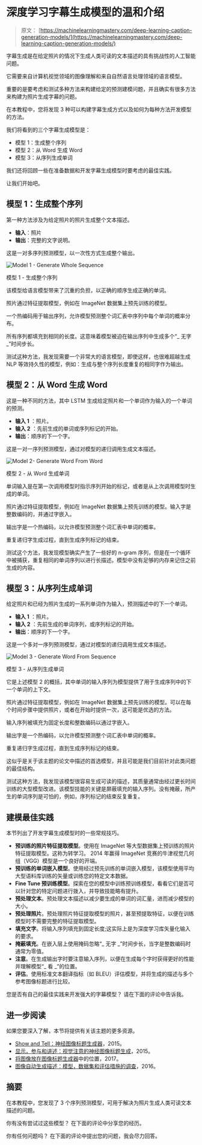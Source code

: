 # 深度学习字幕生成模型的温和介绍

> 原文： [https://machinelearningmastery.com/deep-learning-caption-generation-models/](https://machinelearningmastery.com/deep-learning-caption-generation-models/)

字幕生成是在给定照片的情况下生成人类可读的文本描述的具有挑战性的人工智能问题。

它需要来自计算机视觉领域的图像理解和来自自然语言处理领域的语言模型。

重要的是要考虑和测试多种方法来构建给定的预测建模问题，并且确实有很多方法来构建为照片生成字幕的问题。

在本教程中，您将发现 3 种可以构建字幕生成方式以及如何为每种方法开发模型的方法。

我们将看到的三个字幕生成模型是：

*   模型 1：生成整个序列
*   模型 2：从 Word 生成 Word
*   模型 3：从序列生成单词

我们还将回顾一些在准备数据和开发字幕生成模型时要考虑的最佳实践。

让我们开始吧。

## 模型 1：生成整个序列

第一种方法涉及为给定照片的照片生成整个文本描述。

*   **输入**：照片
*   **输出**：完整的文字说明。

这是一对多序列预测模型，以一次性方式生成整个输出。

![Model 1 - Generate Whole Sequence](img/10b0cd22ffb0fbceff19c128b2752e96.jpg)

模型 1 - 生成整个序列

该模型给语言模型带来了沉重的负担，以正确的顺序生成正确的单词。

照片通过特征提取模型，例如在 ImageNet 数据集上预先训练的模型。

一个热编码用于输出序列，允许模型预测整个词汇表中序列中每个单词的概率分布。

所有序列都填充到相同的长度。这意味着模型被迫在输出序列中生成多个“_ 无字 _”时间步长。

测试这种方法，我发现需要一个非常大的语言模型，即使这样，也很难超越生成 NLP 等效持久性的模型，例如：生成与整个序列长度重复的相同字作为输出。

## 模型 2：从 Word 生成 Word

这是一种不同的方法，其中 LSTM 生成给定照片和一个单词作为输入的一个单词的预测。

*   **输入 1** ：照片。
*   **输入 2** ：先前生成的单词或序列标记的开始。
*   **输出**：顺序的下一个字。

这是一对一序列预测模型，通过对模型的递归调用生成文本描述。

![Model 2- Generate Word From Word](img/efb412506f58e1ccdd0405086e39d711.jpg)

模型 2 - 从 Word 生成单词

单词输入是在第一次调用模型时指示序列开始的标记，或者是从上次调用模型时生成的单词。

照片通过特征提取模型，例如在 ImageNet 数据集上预先训练的模型。输入字是整数编码的，并通过字嵌入。

输出字是一个热编码，以允许模型预测整个词汇表中单词的概率。

重复递归字生成过程，直到生成序列标记的结束。

测试这个方法，我发现模型确实产生了一些好的 n-gram 序列，但是在一个循环中被捕获，重复相同的单词序列以进行长描述。模型中没有足够的内存来记住之前生成的内容。

## 模型 3：从序列生成单词

给定照片和已经为照片生成的一系列单词作为输入，预测描述中的下一个单词。

*   **输入 1** ：照片。
*   **输入 2** ：先前生成的单词序列，或序列标记的开始。
*   **输出**：顺序的下一个字。

这是一个多对一序列预测模型，通过对模型的递归调用生成文本描述。

![Model 3 - Generate Word From Sequence](img/a972f08e77f6fd0762eca0f5f01afe26.jpg)

模型 3 - 从序列生成单词

它是上述模型 2 的概括，其中单词的输入序列为模型提供了用于生成序列中的下一个单词的上下文。

照片通过特征提取模型，例如在 ImageNet 数据集上预先训练的模型。可以在每个时间步骤中提供照片，或者在开始时提供一次，这可能是优选的方法。

输入序列被填充为固定长度和整数编码以通过字嵌入。

输出字是一个热编码，以允许模型预测整个词汇表中单词的概率。

重复递归字生成过程，直到生成序列标记的结束。

这似乎是关于该主题的论文中描述的首选模型，并且可能是我们目前针对此类问题的最佳结构。

测试这种方法，我发现该模型很容易生成可读的描述，其质量通常由经过更长时间训练的大型模型改进。该模型技能的关键是屏蔽填充的输入序列。没有掩蔽，所产生的单词序列是可怕的，例如，序列标记的结束反复重复。

## 建模最佳实践

本节列出了开发字幕生成模型时的一些常规技巧。

*   **预训练的照片特征提取模型**。使用在 ImageNet 等大型数据集上预训练的照片特征提取模型。这称为转学习。 2014 年赢得 ImageNet 竞赛的牛津视觉几何组（VGG）模型是一个良好的开端。
*   **预训练的单词嵌入模型**。使用经过预先训练的单词嵌入模型，该模型使用平均大型语料库训练的矢量或训练您的特定文本数据。
*   **Fine Tune 预训练模型**。探索在您的模型中训练预训练模型，看看它们是否可以针对您的特定问题进行拨入，并导致技能略有提升。
*   **预处理文本**。预处理文本描述以减少要生成的单词的词汇量，进而减少模型的大小。
*   **预处理照片**。预处理照片特征提取模型的照片，甚至预提取特征，以便在训练模型时不需要完整的特征提取模型。
*   **填充文字**。将输入序列填充到固定长度;这实际上是为深度学习库矢量化输入的要求。
*   **掩蔽填充**。在嵌入层上使用掩码忽略“_ 无字 _”时间步长，当字是整数编码时通常为零值。
*   **注意**。在生成输出字时要注意输入序列，以便在生成每个字时获得更好的性能并理解模型“_ 看 _”的位置。
*   **评估**。使用标准文本翻译指标（如 BLEU）评估模型，并将生成的描述与多个参考图像标题进行比较。

您是否有自己的最佳实践来开发强大的字幕模型？
请在下面的评论中告诉我。

## 进一步阅读

如果您要深入了解，本节将提供有关该主题的更多资源。

*   [Show and Tell：神经图像标题生成器](https://arxiv.org/abs/1411.4555)，2015。
*   [显示，参与和讲述：视觉注意的神经图像标题生成](https://arxiv.org/abs/1502.03044)，2015。
*   [将图像放在图像标题生成器](https://arxiv.org/abs/1703.09137)中的位置，2017。
*   [图像自动生成描述：模型，数据集和评估措施的调查](https://www.jair.org/media/4900/live-4900-9139-jair.pdf)，2016。

## 摘要

在本教程中，您发现了 3 个序列预测模型，可用于解决为照片生成人类可读文本描述的问题。

你有没有尝试过这些模型？
在下面的评论中分享您的经历。

你有任何问题吗？
在下面的评论中提出您的问题，我会尽力回答。